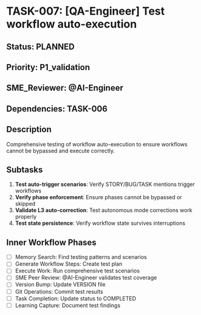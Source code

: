 # TASK-007: [QA-Engineer] Test workflow auto-execution

## Status: PLANNED
## Priority: P1_validation
## SME_Reviewer: @AI-Engineer
## Dependencies: TASK-006

## Description
Comprehensive testing of workflow auto-execution to ensure workflows cannot be bypassed and execute correctly.

## Subtasks
1. **Test auto-trigger scenarios**: Verify STORY/BUG/TASK mentions trigger workflows
2. **Verify phase enforcement**: Ensure phases cannot be bypassed or skipped
3. **Validate L3 auto-correction**: Test autonomous mode corrections work properly
4. **Test state persistence**: Verify workflow state survives interruptions

## Inner Workflow Phases
- [ ] Memory Search: Find testing patterns and scenarios
- [ ] Generate Workflow Steps: Create test plan
- [ ] Execute Work: Run comprehensive test scenarios
- [ ] SME Peer Review: @AI-Engineer validates test coverage
- [ ] Version Bump: Update VERSION file
- [ ] Git Operations: Commit test results
- [ ] Task Completion: Update status to COMPLETED
- [ ] Learning Capture: Document test findings